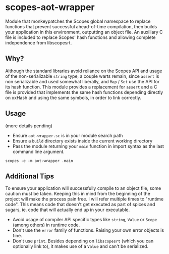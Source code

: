 # scopes-aot-wrapper

Module that monkeypatches the Scopes global namespace to replace functions that prevent successful ahead-of-time compilation, then 
builds your application in this environment, outputting an object file. An auxiliary C file is included to replace Scopes' hash functions and allowing complete
independence from libscopesrt.

## Why?
Although the standard libraries avoid reliance on the Scopes API and usage of the non-serializable `string` type, a couple warts remain, since `assert` is non serializable
and used somewhat liberally, and `Map` / `Set` use the API for its hash function. This module provides a replacement for `assert` and a C file is provided that implements
the same hash functions depending directly on xxHash and using the same symbols, in order to link correctly.

## Usage
(more details pending)
- Ensure `aot-wrapper.sc` is in your module search path
- Ensure a `build` directory exists inside the current working directory
- Pass the module returning your `main` function in import syntax as the last command line argument.

`scopes -e -m aot-wrapper .main`

## Additional Tips
To ensure your application will successfully compile to an object file, some caution must be taken. Keeping this in mind from the beginning of the project will make the process
pain free. I will refer multiple times to "runtime code". This means code that doesn't get executed as part of spices and sugars, ie. code that will actually end up in your
executable.
- Avoid usage of compiler API specific types like `string`, `Value` or `Scope` (among others) in runtime code.
- Don't use the `error` family of functions. Raising your own error objects is fine.
- Don't use `print`. Besides depending on `libscopesrt` (which you can optionally link to), it makes use of a `Value` and can't be serialized. 
